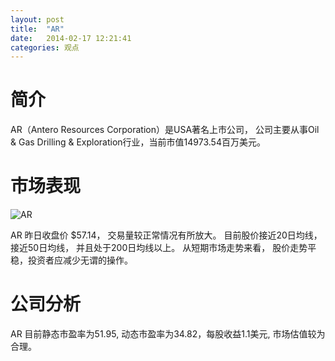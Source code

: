 ```yaml
---
layout: post
title:  "AR"
date:   2014-02-17 12:21:41
categories: 观点
---
```


# 简介
AR（Antero Resources Corporation）是USA著名上市公司，
公司主要从事Oil & Gas Drilling & Exploration行业，当前市值14973.54百万美元。

# 市场表现

![AR](http://finviz.com/chart.ashx?t=AR&ty=c&ta=1&p=d&s=l)

AR 昨日收盘价 $57.14，
交易量较正常情况有所放大。
目前股价接近20日均线，
接近50日均线，
并且处于200日均线以上。
从短期市场走势来看，
股价走势平稳，投资者应减少无谓的操作。

# 公司分析
AR 目前静态市盈率为51.95, 动态市盈率为34.82，每股收益1.1美元,
市场估值较为合理。
